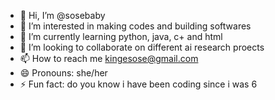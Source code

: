 - 👋 Hi, I’m @sosebaby
- 👀 I’m interested in making codes and building softwares
- 🌱 I’m currently learning python, java, c+ and html
- 💞️ I’m looking to collaborate on different ai research proects 
- 📫 How to reach me kingesose@gmail.com
- 😄 Pronouns: she/her
- ⚡ Fun fact: do you know i have been coding since i was 6

<!---
sosebaby/sosebaby is a ✨ special ✨ repository because its `README.md` (this file) appears on your GitHub profile.
You can click the Preview link to take a look at your changes.
--->
